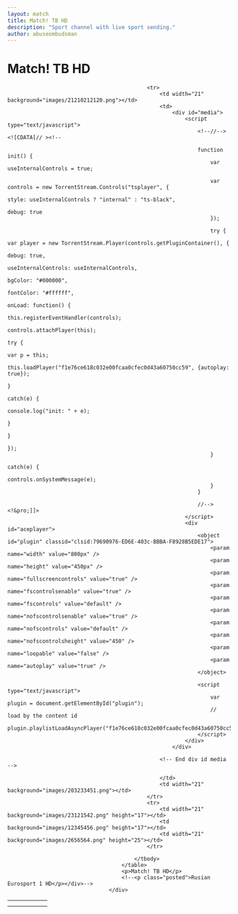 ```yaml
---
layout: match
title: Match! TB HD
description: "Sport channel with live sport sending."
author: abuseombudsman
---
```

# Match! TB HD

<html>
									<div>
										<table>
											<tbody>
												<tr>
													<td width="21" background="images/12421152032.png" height="13"></td>
													<td background="images/55452124552.png" height="13"></td>
													<td width="21" background="images/45454787.png" height="13"></td>
												</tr>

												<tr>
													<td width="21" background="images/21210212120.png"></td>
													<td>
														<div id="media">
															<script type="text/javascript">
																<!--//--><![CDATA[// ><!--

																function init() {
																	var useInternalControls = true;
    
																	var controls = new TorrentStream.Controls("tsplayer", {
																		style: useInternalControls ? "internal" : "ts-black",
																		debug: true
																	});
    
																	try {
																		var player = new TorrentStream.Player(controls.getPluginContainer(), {
																			debug: true,
																			useInternalControls: useInternalControls,
																			bgColor: "#000000",
																			fontColor: "#ffffff",
																			onLoad: function() {
																				this.registerEventHandler(controls);
																				controls.attachPlayer(this);
																				try {
																					var p = this;
																					this.loadPlayer("f1e76ce618c032e00fcaa0cfec0d43a60750cc59", {autoplay: true});
																				}
																				catch(e) {
																					console.log("init: " + e);
																				}
																			}
																		});
																	}
																	catch(e) {
																		controls.onSystemMessage(e);
																	}
																} 

																//--><!&pro;]]>
															</script>
															<div id="aceplayer">
																<object id="plugin" classid="clsid:79690976-ED6E-403c-BBBA-F8928B5EDE17">
																	<param name="width" value="800px" />
																	<param name="height" value="450px" />
																	<param name="fullscreencontrols" value="true" />
																	<param name="fscontrolsenable" value="true" />
																	<param name="fscontrols" value="default" />
																	<param name="nofscontrolsenable" value="true" />
																	<param name="nofscontrols" value="default" />
																	<param name="nofscontrolsheight" value="450" />
																	<param name="loopable" value="false" /> 
																	<param name="autoplay" value="true" />
																</object>
		
																<script type="text/javascript">
																	var plugin = document.getElementById("plugin");
																	// load by the content id
																	plugin.playlistLoadAsyncPlayer("f1e76ce618c032e00fcaa0cfec0d43a60750cc59");
																</script>
															</div>
														</div>
														
													<!-- End div id media -->
								
													</td>
													<td width="21" background="images/203233451.png"></td>
												</tr>
												<tr>
													<td width="21" background="images/23121542.png" height="17"></td>
													<td background="images/12345456.png" height="17"></td>
													<td width="21" background="images/2656564.png" height="25"></td>
												</tr>

											</tbody>
										</table>
										<p>Match! TB HD</p>
										<!--<p class="posted">Rusian Eurosport 1 HD</p></div>-->
									</div>